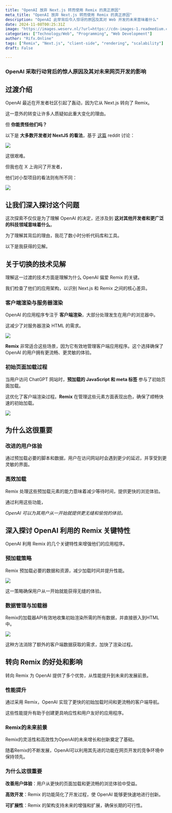 ```yaml
---
title: "OpenAI 放弃 Next.js 转而使用 Remix 的真正原因"
meta_title: "OpenAI 放弃 Next.js 转而使用 Remix 的真正原因"
description: "OpenAI 此举背后令人惊讶的原因及其对 Web 开发的未来意味着什么"
date: 2024-11-08T00:25:31Z
image: "https://images.weserv.nl/?url=https://cdn-images-1.readmedium.com/v2/resize:fit:800/1*bf8ao0JjEiMka6dJqp-hxg.jpeg"
categories: ["Technology/Web", "Programming", "Web Development"]
author: "Rifx.Online"
tags: ["Remix", "Next.js", "client-side", "rendering", "scalability"]
draft: False

---
```


### OpenAI 采取行动背后的惊人原因及其对未来网页开发的影响



## 过渡介绍

OpenAI 最近在开发者社区引起了轰动，因为它从 Next.js 转向了 Remix。

这一意外的转变让许多人质疑如此重大变化的理由。

但 **你能责怪他们吗？**

以下是 **大多数开发者对 NextJS 的看法**，基于 [这篇](https://www.reddit.com/r/nextjs/comments/1f92jdv/chatgptcom_switched_from_nextjs_to_remix/) reddit 讨论：

![](https://images.weserv.nl/?url=https://cdn-images-1.readmedium.com/v2/resize:fit:800/1*GCrb_aGjh1nticKNeHh9Bg.png)

这很艰难。

但我也在 X 上询问了开发者，

他们对小型项目的看法则有所不同：

![](https://images.weserv.nl/?url=https://cdn-images-1.readmedium.com/v2/resize:fit:800/1*YmN2pTYaCFXFzb3AMjfoqQ.png)

## 让我们深入探讨这个问题

这次探索不仅仅是为了理解 OpenAI 的决定，还涉及到 **这对其他开发者和更广泛的科技领域意味着什么**。

为了理解其背后的理由，我花了数小时分析代码库和工具。

以下是我获得的见解。

## 关于切换的技术见解

理解这一过渡的技术方面是理解为什么 OpenAI 偏爱 Remix 的关键。

我们检查了他们的应用架构，以识别 Next.js 和 Remix 之间的核心差异。

### 客户端渲染与服务器渲染

OpenAI 的应用程序专注于 **客户端渲染**，大部分处理发生在用户的浏览器中。

这减少了对服务器渲染 HTML 的需求。

![](https://images.weserv.nl/?url=https://cdn-images-1.readmedium.com/v2/resize:fit:800/1*50dv8sWPbwFp85fQu_dodQ.png)

**Remix** 非常适合这些场景，因为它有效地管理客户端应用程序。这个选择确保了 OpenAI 的用户拥有更流畅、更灵敏的体验。

### 初始页面加载过程

当用户访问 ChatGPT 网站时，**预加载的 JavaScript 和 meta 标签** 参与了初始页面加载。

这优化了客户端渲染过程。**Remix** 在管理这些元素方面表现出色，确保了顺畅快速的初始加载。

![](https://images.weserv.nl/?url=https://cdn-images-1.readmedium.com/v2/resize:fit:800/1*65VlHo5RQObk-YGzBlkx3w.png)

## 为什么这很重要

### 改进的用户体验

通过预加载必要的脚本和数据，用户在访问网站时会遇到更少的延迟，并享受到更灵敏的界面。

### 高效加载

Remix 处理这些预加载元素的能力意味着减少等待时间，提供更快的浏览体验。

通过利用这些功能，

*OpenAI 可以为其用户从一开始就提供更无缝和愉悦的体验。*

## 深入探讨 OpenAI 利用的 Remix 关键特性

OpenAI 利用 Remix 的几个关键特性来增强他们的应用程序。

### 预加载策略

Remix 预加载必要的数据和资源，减少加载时间并提升性能。

![](https://images.weserv.nl/?url=https://cdn-images-1.readmedium.com/v2/resize:fit:800/1*GPH2ZGhT_yfrQYpR2Xhvug.png)

这一策略确保用户从一开始就能获得无缝的体验。

### 数据管理与加载器

Remix的加载器API有效地收集初始渲染所需的所有数据，并直接嵌入到HTML中。

![](https://images.weserv.nl/?url=https://cdn-images-1.readmedium.com/v2/resize:fit:800/1*PmCiQNkAJlu2MSFEtpydiw.png)

这种方法消除了额外的客户端数据获取的需求，加快了渲染过程。

## 转向 Remix 的好处和影响

转向 Remix 为 OpenAI 提供了多个优势，从性能提升到未来的发展前景。

### 性能提升

通过采用 Remix，OpenAI 实现了更快的初始加载时间和更流畅的客户端导航。

这些性能提升有助于创建更具响应性和用户友好的应用程序。

### Remix的未来前景

Remix的灵活性和高效性为OpenAI的未来增长和创新奠定了基础。

随着Remix的不断发展，OpenAI可以利用其先进的功能在网页开发的竞争环境中保持领先。

### 为什么这很重要

**改善用户体验**：用户从更快的页面加载和更流畅的浏览体验中受益。

**高效开发**：Remix 的功能简化了开发过程，使 OpenAI 能够更快速地进行创新。

**可扩展性**：Remix 的架构支持未来的增强和扩展，确保长期的可行性。


